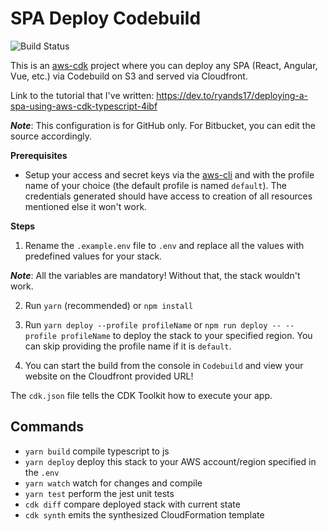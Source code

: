 # SPA Deploy Codebuild

![Build Status](https://github.com/ryands17/spa-deploy-cdk/workflows/CI/badge.svg)

This is an [aws-cdk](https://aws.amazon.com/cdk/) project where you can deploy any SPA (React, Angular, Vue, etc.) via Codebuild on S3 and served via Cloudfront.

Link to the tutorial that I've written: https://dev.to/ryands17/deploying-a-spa-using-aws-cdk-typescript-4ibf

**_Note_**: This configuration is for GitHub only. For Bitbucket, you can edit the source accordingly.

**Prerequisites**

- Setup your access and secret keys via the [aws-cli](https://aws.amazon.com/cli/) and with the profile name of your choice (the default profile is named `default`). The credentials generated should have access to creation of all resources mentioned else it won't work.

**Steps**

1. Rename the `.example.env` file to `.env` and replace all the values with predefined values for your stack.

**_Note_**: All the variables are mandatory! Without that, the stack wouldn't work.

2. Run `yarn` (recommended) or `npm install`

3. Run `yarn deploy --profile profileName` or `npm run deploy -- --profile profileName` to deploy the stack to your specified region. You can skip providing the profile name if it is `default`.

4. You can start the build from the console in `Codebuild` and view your website on the Cloudfront provided URL!

The `cdk.json` file tells the CDK Toolkit how to execute your app.

## Commands

- `yarn build` compile typescript to js
- `yarn deploy` deploy this stack to your AWS account/region specified in the `.env`
- `yarn watch` watch for changes and compile
- `yarn test` perform the jest unit tests
- `cdk diff` compare deployed stack with current state
- `cdk synth` emits the synthesized CloudFormation template
